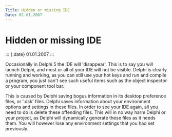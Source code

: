 ```yaml
---
Title: Hidden or missing IDE
Date: 01.01.2007
---
```



Hidden or missing IDE
=====================

::: {.date}
01.01.2007
:::

Occasionally in Delphi 5 the IDE will \'disappear\'. This is to say you
will launch Delphi, and most or all of your IDE will not be visible.
Delphi is clearly running and working, as you can still use your hot
keys and run and compile a program, you just can\'t see such useful
items such as the object inspector or your component tool bar.

This is caused by Delphi saving bogus information in its desktop
preference files, or \'.dsk\' files. Delphi saves information about your
environment options and settings in these files. In order to see your
IDE again, all you need to do is delete these offending files. This will
in no way harm Delphi or your project, as Delphi will dynamically
generate these files as it needs them. You will however lose any
environment settings that you had set previously.
